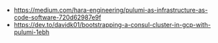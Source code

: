 - https://medium.com/hara-engineering/pulumi-as-infrastructure-as-code-software-720d62987e9f
- https://dev.to/davidk01/bootstrapping-a-consul-cluster-in-gcp-with-pulumi-1ebh
